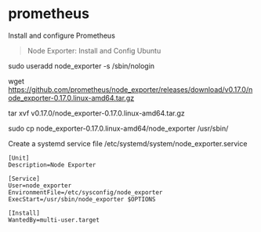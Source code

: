 # prometheus
Install and configure Prometheus

>Node Exporter: Install and Config Ubuntu

sudo useradd node_exporter -s /sbin/nologin

wget https://github.com/prometheus/node_exporter/releases/download/v0.17.0/node_exporter-0.17.0.linux-amd64.tar.gz

tar xvf v0.17.0/node_exporter-0.17.0.linux-amd64.tar.gz

sudo cp node_exporter-0.17.0.linux-amd64/node_exporter /usr/sbin/

Create a systemd service file /etc/systemd/system/node_exporter.service

```
[Unit]
Description=Node Exporter

[Service]
User=node_exporter
EnvironmentFile=/etc/sysconfig/node_exporter
ExecStart=/usr/sbin/node_exporter $OPTIONS

[Install]
WantedBy=multi-user.target
```
